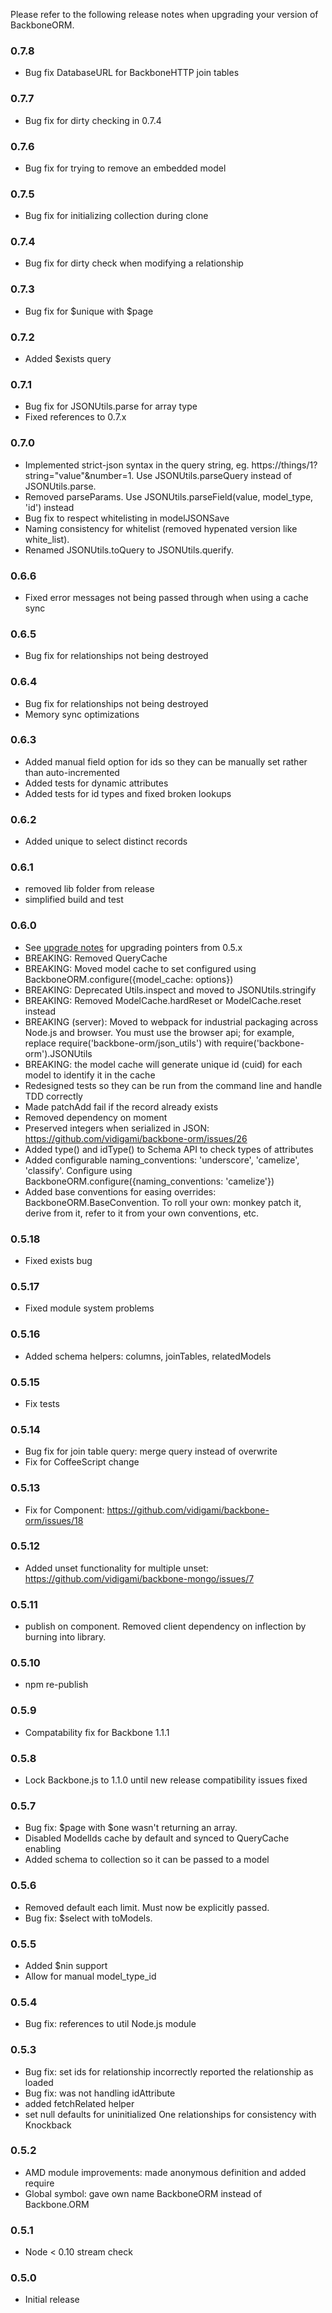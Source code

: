 Please refer to the following release notes when upgrading your version of BackboneORM.

### 0.7.8
* Bug fix DatabaseURL for BackboneHTTP join tables

### 0.7.7
* Bug fix for dirty checking in 0.7.4

### 0.7.6
* Bug fix for trying to remove an embedded model

### 0.7.5
* Bug fix for initializing collection during clone

### 0.7.4
* Bug fix for dirty check when modifying a relationship

### 0.7.3
* Bug fix for $unique with $page

### 0.7.2
* Added $exists query

### 0.7.1
* Bug fix for JSONUtils.parse for array type
* Fixed references to 0.7.x

### 0.7.0
* Implemented strict-json syntax in the query string, eg. https://things/1?string="value"&number=1. Use JSONUtils.parseQuery instead of JSONUtils.parse.
* Removed parseParams. Use JSONUtils.parseField(value, model_type, 'id') instead
* Bug fix to respect whitelisting in modelJSONSave
* Naming consistency for whitelist (removed hypenated version like white_list).
* Renamed JSONUtils.toQuery to JSONUtils.querify.

### 0.6.6
* Fixed error messages not being passed through when using a cache sync

### 0.6.5
* Bug fix for relationships not being destroyed

### 0.6.4
* Bug fix for relationships not being destroyed
* Memory sync optimizations

### 0.6.3
* Added manual field option for ids so they can be manually set rather than auto-incremented
* Added tests for dynamic attributes
* Added tests for id types and fixed broken lookups

### 0.6.2
* Added unique to select distinct records

### 0.6.1
* removed lib folder from release
* simplified build and test

### 0.6.0
* See [upgrade notes](https://github.com/vidigami/backbone-orm/blob/master/UPGRADING.md) for upgrading pointers from 0.5.x
* BREAKING: Removed QueryCache
* BREAKING: Moved model cache to set configured using BackboneORM.configure({model_cache: options})
* BREAKING: Deprecated Utils.inspect and moved to JSONUtils.stringify
* BREAKING: Removed ModelCache.hardReset or ModelCache.reset instead
* BREAKING (server): Moved to webpack for industrial packaging across Node.js and browser. You must use the browser api; for example, replace require('backbone-orm/json_utils') with require('backbone-orm').JSONUtils
* BREAKING: the model cache will generate unique id (cuid) for each model to identify it in the cache
* Redesigned tests so they can be run from the command line and handle TDD correctly
* Made patchAdd fail if the record already exists
* Removed dependency on moment
* Preserved integers when serialized in JSON: https://github.com/vidigami/backbone-orm/issues/26
* Added type() and idType() to Schema API to check types of attributes
* Added configurable naming_conventions: 'underscore', 'camelize', 'classify'. Configure using BackboneORM.configure({naming_conventions: 'camelize'})
* Added base conventions for easing overrides: BackboneORM.BaseConvention. To roll your own: monkey patch it, derive from it, refer to it from your own conventions, etc.

### 0.5.18
* Fixed exists bug

### 0.5.17
* Fixed module system problems

### 0.5.16
* Added schema helpers: columns, joinTables, relatedModels

### 0.5.15
* Fix tests

### 0.5.14
* Bug fix for join table query: merge query instead of overwrite
* Fix for CoffeeScript change

### 0.5.13
* Fix for Component: https://github.com/vidigami/backbone-orm/issues/18

### 0.5.12
* Added unset functionality for multiple unset: https://github.com/vidigami/backbone-mongo/issues/7

### 0.5.11
* publish on component. Removed client dependency on inflection by burning into library.

### 0.5.10
* npm re-publish

### 0.5.9
* Compatability fix for Backbone 1.1.1

### 0.5.8
* Lock Backbone.js to 1.1.0 until new release compatibility issues fixed

### 0.5.7
* Bug fix: $page with $one wasn't returning an array.
* Disabled ModelIds cache by default and synced to QueryCache enabling
* Added schema to collection so it can be passed to a model

### 0.5.6
* Removed default each limit. Must now be explicitly passed.
* Bug fix: $select with toModels.

### 0.5.5
* Added $nin support
* Allow for manual model_type_id

### 0.5.4
* Bug fix: references to util Node.js module

### 0.5.3
* Bug fix: set ids for relationship incorrectly reported the relationship as loaded
* Bug fix: was not handling idAttribute
* added fetchRelated helper
* set null defaults for uninitialized One relationships for consistency with Knockback

### 0.5.2
* AMD module improvements: made anonymous definition and added require
* Global symbol: gave own name BackboneORM instead of Backbone.ORM

### 0.5.1
* Node < 0.10 stream check

### 0.5.0
* Initial release

